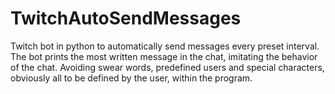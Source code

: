 # TwitchAutoSendMessages
Twitch bot in python to automatically send messages every preset interval. The bot prints the most written message in the chat, imitating the behavior of the chat. Avoiding swear words, predefined users and special characters, obviously all to be defined by the user, within the program.
